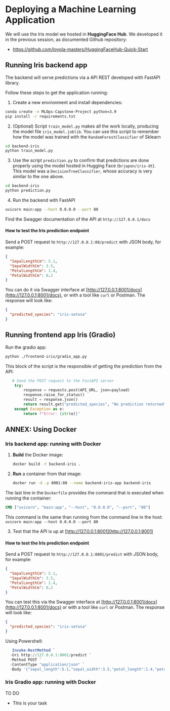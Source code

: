 # Deploying a Machine Learning Application
We will use the Iris model we hosted in **HuggingFace Hub**. We developed it in the previous session, as documented Github repository:
- https://github.com/loyola-masters/HuggingFaceHub-Quick-Start

## Running Iris backend app
The backend will serve predictions via a API REST developed with FastAPI library.

Follow these steps to get the application running:

1. Create a new environment and install dependencies:
```bash
conda create -n MLOps-Capstone-Project python=3.9
pip install -r requirements.txt
```

2. (Optional) Script `train_model.py` makes all the work locally, producing the model file `iris_model.joblib`. You can use this script to remember how the model was trained with the `RandomForestClassifier` of Sklearn
```bash
cd backend-iris
python train_model.py
```

3. Use the script `prediction.py` to confirm that predictions are done properly using the model hosted in Hugging Face (`brjapon/iris-dt`). This model was a `DecisionTreeClassifier`, whose accuracy is very similar to the one above.

```bash
cd backend-iris
python prediction.py
```

4. Run the backend with FastAPI
```bash
uvicorn main:app --host 0.0.0.0 --port 80
```
Find the Swagger documentation of the API at `http://127.0.0.1/docs`

#### How to test the Iris prediction endpoint
Send a POST request to `http://127.0.0.1:80/predict` with JSON body, for example:
   ```json
   {
     "SepalLengthCm": 5.1,
     "SepalWidthCm": 3.5,
     "PetalLengthCm": 1.4,
     "PetalWidthCm": 0.2
   }
   ```
   You can do it via Swagger interface at [http://127.0.0.1:8001/docs](http://127.0.0.1:8001/docs), or with a tool like `curl` or Postman. The response will look like:
   ```json
   {
     "predicted_species": "iris-setosa"
   }
   ```

## Running frontend app Iris (Gradio)
Run the gradio app:
```bash
python ./frontend-iris/gradio_app.py
```
This block of the script is the responsible of getting the prediction from the API:
```python
   # Send the POST request to the FastAPI server
    try:
        response = requests.post(API_URL, json=payload)
        response.raise_for_status()
        result = response.json()
        return result.get("predicted_species", "No prediction returned")
    except Exception as e:
        return f"Error: {str(e)}"
```


## ANNEX: Using Docker

### Iris backend app: running with Docker

1. **Build** the Docker image:
   ```bash
   docker build -t backend-iris .
   ```
2. **Run** a container from that image:
   ```bash
   docker run -d -p 8001:80 --name backend-iris-app backend-iris
   ```
The last line in the `Dockerfile` provides the command that is executed when running the container:
```Dockerfile
CMD ["uvicorn", "main:app", "--host", "0.0.0.0", "--port", "80"]
```
This command is the same than running from the command line in the host: `uvicorn main:app --host 0.0.0.0 --port 80`


3. Test that the API is up at [http://127.0.0.1:8001](http://127.0.0.1:8001)

#### How to test the Iris prediction endpoint
Send a POST request to `http://127.0.0.1:8001/predict` with JSON body, for example:
   ```json
   {
     "SepalLengthCm": 5.1,
     "SepalWidthCm": 3.5,
     "PetalLengthCm": 1.4,
     "PetalWidthCm": 0.2
   }
   ```
   You can test this via the Swagger interface at [http://127.0.0.1:8001/docs](http://127.0.0.1:8001/docs) or with a tool like `curl` or Postman. The response will look like:
   ```json
   {
     "predicted_species": "iris-setosa"
   }
   ```

Using Powershell:
```powershell
   Invoke-RestMethod `
  -Uri http://127.0.0.1:8001/predict `
  -Method POST `
  -ContentType "application/json" `
  -Body '{"sepal_length":5.1,"sepal_width":3.5,"petal_length":1.4,"petal_width":0.2}'
```

### Iris Gradio app: running with Docker
TO DO
- This is your task
